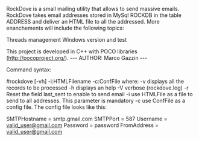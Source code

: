 RockDove is a small mailing utility that allows to send massive emails. 
RockDove takes email addresses stored in MySql ROCKDB in the table ADDRESS and deliver an HTML file to all the addressed.
More enanchements will include the following topics:

Threads management
Windows version and test

This project is developed in C++ with POCO libraries (http://pocoproject.org/). --- AUTHOR: Marco Gazzin ---

Command syntax:


#rockdove [-vh] -i:HTMLFilename -c:ConfFile
where:
-v displays all the records to be processed
-h displays an help
-V verbose (rockdove.log)
-r Reset the field last_sent to enable to send email
-i use HTMLFile as a file to send to all addresses. This parameter is mandatory
-c use ConfFile as a config file. The config file looks like this:

SMTPHostname = smtp.gmail.com
SMTPPort = 587
Username = valid_user@gmail.com
Password = password
FromAddress = valid_user@gmail.com
